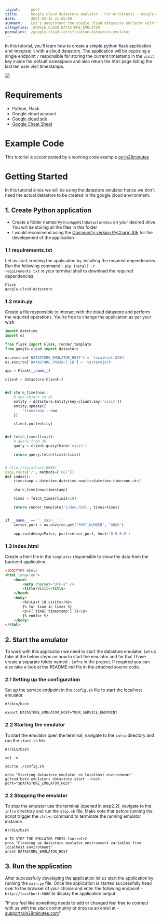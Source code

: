 ```yaml
---
layout:     post
title:      Google cloud datastore emulator - For Architects - Google cloud certification
date:       2022-02-13 21:06:00
summary:    Let's understand the google cloud datastore emulator with the help of a sample application
categories:  GOOGLE_CLOUD DATASTORE_EMULATOR
permalink:  /google-cloud-certification-datastore-emulator
---
```


In this tutorial, you'll learn how to create a simple python flask application and integrate it with a cloud datastore. The application will be exposing a single endpoint <code>/</code> responsible for storing the current timestamp in the <code>visit</code> key inside the default namespace and also return the html page listing the last ten user visit timestamps.

![](/images/googlecloud/cloudrun_datastore.png)

# Requirements

- Python, Flask
- Google cloud account
- [Google cloud sdk](https://cloud.google.com/sdk/docs/install)
- [Google Cheat Sheet](https://cloud.google.com/sdk/docs/images/gcloud-cheat-sheet.pdf)

# Example Code

This tutorial is accompanied by a working code example [on in28minutes]()

# Getting Started

In this tutorial since we will be using the datastore emulator hence we don't need the actual datastore to be created in the google cloud environment.

## 1. Create Python application

- Create a folder named `PythonAppWithDatastoreEmu` on your desired drive. You will be storing all the files in this folder
- I would recommend using the [Community version PyCharm IDE](https://www.jetbrains.com/pycharm/download/#section=windows) for the development of the application

### 1.1 requirements.txt

Let us start creating the application by installing the required dependencies. Run the following command - <code>pip install -r requirements.txt</code> in your terminal shell to download the required dependencies

```plain
Flask
google-cloud-datastore
```

### 1.2 main.py

Create a file responsible to interact with the cloud datastore and perform the required operations. You're free to change the application as per your wish

```python
import datetime
import os

from flask import Flask, render_template
from google.cloud import datastore

os.environ['DATASTORE_EMULATOR_HOST'] = 'localhost:8484'
os.environ['DATASTORE_PROJECT_ID'] = 'testproject'

app = Flask(__name__)

client = datastore.Client()


def store_time(now):
    # add object to db
    entity = datastore.Entity(key=client.key('visit'))
    entity.update({
        'timestamp': now
    })

    client.put(entity)


def fetch_times(limit):
    # query from db
    query = client.query(kind='visit')

    return query.fetch(limit=limit)


# http://localhost:8080/
@app.route('/', methods=['GET'])
def index():
    timestamp = datetime.datetime.now(tz=datetime.timezone.utc)

    store_time(now=timestamp)

    times = fetch_times(limit=10)

    return render_template('index.html', times=times)


if __name__ == '__main__':
    server_port = os.environ.get('PORT_NUMBER', '8080')

    app.run(debug=False, port=server_port, host='0.0.0.0')

```

### 1.3 index.html

Create a html file in the <code>templates</code> responsible to show the data from the backend application.

```html
<!DOCTYPE html>
<html lang="en">
    <head>
        <meta charset="UTF-8" />
        <title>Visit</title>
    </head>
    <body>
        <h2>Last 10 visits</h2>
        {% for time in times %}
        <p>{{ time['timestamp'] }}</p>
        {% endfor %}
    </body>
</html>
```

## 2. Start the emulator

To work with this application we need to start the datastore emulator. Let us take at the below steps on how to start the emulator and for that I have create a separate folder named - <code>infra</code> in the project. If required you can also take a look at the README.md file in the attached source code.

### 2.1 Setting up the configuration

Set up the service endpoint in the <code>config.sh</code> file to start the localhost emulator.

```shell
#!/bin/bash

export DATASTORE_EMULATOR_HOST=YOUR_SERVICE_ENDPOINT
```

### 2.2 Starting the emulator

To start the emulator open the terminal, navigate to the <code>infra</code> directory and run the <code>start.sh</code> file

```shell
#!/bin/bash

set -e

source ./config.sh

echo "Starting datastore emulator on localhost environment"
gcloud beta emulators datastore start --host-port="$DATASTORE_EMULATOR_HOST"
```

### 2.2 Stopping the emulator

To stop the emulator use the terminal (opened in step2.2), navigate to the <code>infra</code> directory and run the <code>stop.sh</code> file. Make note that before running the script trigger the <code>ctrl+c</code> command to terminate the running emulator instance 

```shell
#!/bin/bash

# TO STOP THE EMULATOR PRESS Control+C
echo "Cleaning up datastore emulator environment variables from localhost environment"
unset DATASTORE_EMULATOR_HOST
```

## 3. Run the application

After successfully developing the application let us start the application by running the <code>main.py</code> file. Once the application is started successfully head over to the browser of your choice and enter the following endpoint - `http://localhost:8080` to display the application output.

"If you feel like something needs to add or changed feel free to connect with us with the slack community or drop us an email at - support@in28minutes.com"
